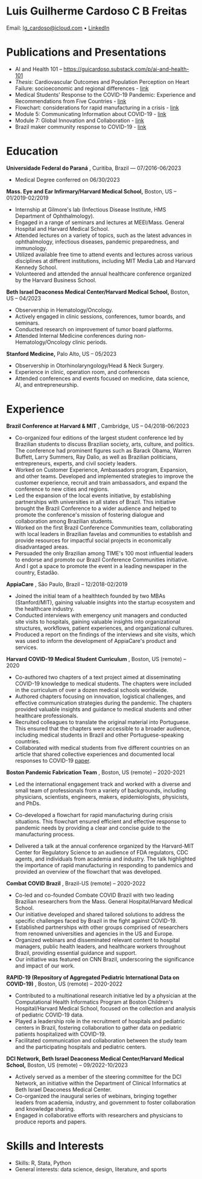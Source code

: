 # Luis Guilherme Cardoso C B Freitas

Email: <lg_cardoso@icloud.com> • [LinkedIn](linkedin.com/in/luisguilhermecardoso)

# Publications and Presentations
- AI and Health 101 – <https://guicardoso.substack.com/p/ai-and-health-101> 
- *Thesis*: Cardiovascular Outcomes and Population Perception on Heart Failure: socioeconomic and regional differences - [link](https://drive.google.com/file/d/1cc8ylyeD5SGFAGRX3gp6nNHMJLlDEG8a/view?usp=sharing)
- Medical Students’ Response to the COVID-19 Pandemic: Experience and Recommendations from Five Countries - [link](https://doi.org/10.1353/pbm.2020.0051)
- Flowchart: considerations for rapid manufacturing in a crisis - [link](https://www.panfab.org/considerations-for-rapid-manufacturing-in-a-crisis)
- Module 5: Communicating Information about COVID-19 - [link](https://curriculum.covidstudentresponse.org/module-5-communicating-about-covid-19)
- Module 7: Global Innovation and Collaboration - [link](https://curriculum.covidstudentresponse.org/module-7-global-innovation-and-collaboration)
- Brazil maker community response to COVID-19 - [link](https://vimeo.com/437970810)

# Education

**Universidade Federal do Paraná** , Curitiba, Brazil — 07/2016-06/2023

- Medical Degree conferred on 06/30/2023

**Mass. Eye and Ear Infirmary/Harvard Medical School,** Boston, US – 01/2019-02/2019

- Internship at Gilmore's lab (Infectious Disease Institute, HMS Department of
    Ophthalmology).
- Engaged in a range of seminars and lectures at MEEI/Mass. General Hospital and Harvard
    Medical School.
- Attended lectures on a variety of topics, such as the latest advances in ophthalmology,
    infectious diseases, pandemic preparedness, and immunology.
- Utilized available free time to attend events and lectures across various disciplines at
    different institutions, including MIT Media Lab and Harvard Kennedy School.
- Volunteered and attended the annual healthcare conference organized by the Harvard
    Business School.

**Beth Israel Deaconess Medical Center/Harvard Medical School,** Boston, US – 04/2023

- Observership in Hematology/Oncology.
- Actively engaged in clinic sessions, conferences, tumor boards, and seminars.
- Conducted research on improvement of tumor board platforms.
- Attended Internal Medicine conferences during non-Hematology/Oncology clinic periods.

**Stanford Medicine,** Palo Alto, US – 05/2023

- Observership in Otorhinolaryngology/Head & Neck Surgery.
- Experience in clinic, operation room, and conferences
- Attended conferences and events focused on medicine, data science, AI, and
    entrepreneurship.

# Experience

**Brazil Conference at Harvard & MIT** , Cambridge, US – 04/2018-06/2023

- Co-organized four editions of the largest student conference led by Brazilian students to
    discuss Brazilian society, arts, culture, and politics. The conference had prominent figures
    such as Barack Obama, Warren Buffett, Larry Summers, Ray Dalio, as well as Brazilian
    politicians, entrepreneurs, experts, and civil society leaders.
- Worked on Customer Experience, Ambassadors program, Expansion, and other
    teams. Developed and implemented strategies to improve the customer experience, recruit
    and train ambassadors, and expand the conference to new cities and regions.
- Led the expansion of the local events initiative, by establishing partnerships with
    universities in all states of Brazil. This initiative brought the Brazil Conference to a wider
    audience and helped to promote the conference's mission of fostering dialogue and
    collaboration among Brazilian students.
- Worked on the first Brazil Conference Communities team, collaborating with local leaders in
    Brazilian favelas and communities to establish and provide resources for impactful social
    projects in economically disadvantaged areas.
- Persuaded the only Brazilian among TIME's 100 most influential leaders to endorse and
    promote our Brazil Conference Communities initiative. And I got a space to promote the
    event in a leading newspaper in the country, Estadão.

**AppiaCare** , São Paulo, Brazil – 12/2018-02/2019

- Joined the initial team of a healthtech founded by two MBAs (Stanford/MIT), gaining
    valuable insights into the startup ecosystem and the healthcare industry.
- Conducted interviews with emergency unit managers and conducted site visits to hospitals,
    gaining valuable insights into organizational structures, workflows, patient experiences, and
    organizational cultures.
- Produced a report on the findings of the interviews and site visits, which was used to inform
    the development of AppiaCare's product and services.

**Harvard COVID-19 Medical Student Curriculum** , Boston, US (remote) – 2020

- Co-authored two chapters of a text project aimed at disseminating COVID-19 knowledge to
    medical students. The chapters were included in the curriculum of over a dozen medical
    schools worldwide.
- Authored chapters focusing on innovation, logistical challenges, and effective
    communication strategies during the pandemic. The chapters provided valuable insights
    and guidance to medical students and other healthcare professionals.
- Recruited colleagues to translate the original material into Portuguese. This ensured that
    the chapters were accessible to a broader audience, including medical students in Brazil
    and other Portuguese-speaking countries.
- Collaborated with medical students from five different countries on an article that shared
    collective experiences and documented local responses to COVID-19 [paper](https://doi.org/10.1353/pbm.2020.0051).

**Boston Pandemic Fabrication Team** , Boston, US (remote) – 2020-2021

- Led the international engagement track and worked with a diverse and small team of
    professionals from a variety of backgrounds, including physicians, scientists, engineers,
    makers, epidemiologists, physicists, and PhDs.
- Co-developed a flowchart for rapid manufacturing during crisis situations. This flowchart
    ensured efficient and effective response to pandemic needs by providing a clear and
    concise guide to the manufacturing process.


- Delivered a talk at the annual conference organized by the Harvard-MIT Center for
    Regulatory Science to an audience of FDA regulators, CDC agents, and individuals from
    academia and industry. The talk highlighted the importance of rapid manufacturing in
    responding to pandemics and provided an overview of the flowchart that was developed.

**Combat COVID Brazil** , Brazil-US (remote) – 2020-2022

- Co-led and co-founded Combate COVID Brazil with two leading Brazilian researchers from
    the Mass. General Hospital/Harvard Medical School.
- Our initiative developed and shared tailored solutions to address the specific challenges
  faced by Brazil in the fight against COVID-19.
- Established partnerships with other groups comprised of researchers from renowned
    universities and agencies in the US and Europe.
- Organized webinars and disseminated relevant content to hospital managers, public health
    leaders, and healthcare workers throughout Brazil, providing essential guidance and
    support.
- Our initiative was featured on CNN Brazil, underscoring the significance and impact of our
    work.

**RAPID-19 (Repository of Aggregated Pediatric International Data on COVID-19)** , Boston, US (remote) – 2020-2022

- Contributed to a multinational research initiative led by a physician at the Computational
    Health Informatics Program at Boston Children's Hospital/Harvard Medical School, focused on the collection and
    analysis of pediatric COVID-19 data.
- Played a leadership role in the recruitment of hospitals and pediatric centers in Brazil,
    fostering collaboration to gather data on pediatric patients hospitalized with COVID-19.
- Facilitated communication and collaboration between the study team and the participating
    hospitals and pediatric centers.

**DCI Network, Beth Israel Deaconess Medical Center/Harvard Medical School,** Boston, US (remote) –
09/2022-10/2023

- Actively served as a member of the steering committee for the DCI Network, an initiative
    within the Department of Clinical Informatics at Beth Israel Deaconess Medical Center.
- Co-organized the inaugural series of webinars, bringing together leaders from academia,
    industry, and government to foster collaboration and knowledge sharing.
- Engaged in collaborative efforts with researchers and physicians to produce reports and
    papers.

# Skills and Interests

- Skills: R, Stata, Python
- General interests: data science, design, literature, and sports
